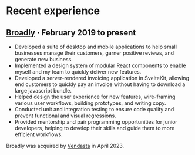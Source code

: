 # Recent experience

## [**Broadly**](https://broadly.com/) · February 2019 to present

- Developed a suite of desktop and mobile applications to help small businesses manage their customers, garner positive reviews, and generate new business.
- Implemented a design system of modular React components to enable myself and my team to quickly deliver new features.
- Developed a server-rendered invoicing application in SvelteKit, allowing end customers to quickly pay an invoice without having to download a large javascript bundle.
- Helped design the user experience for new features, wire-framing various user workflows, building prototypes, and writing copy.
- Conducted unit and integration testing to ensure code quality and prevent functional and visual regressions.
- Provided mentorship and pair programming opportunities for junior developers, helping to develop their skills and guide them to more efficient workflows.

Broadly was acquired by [Vendasta](https://www.vendasta.com) in April 2023.
